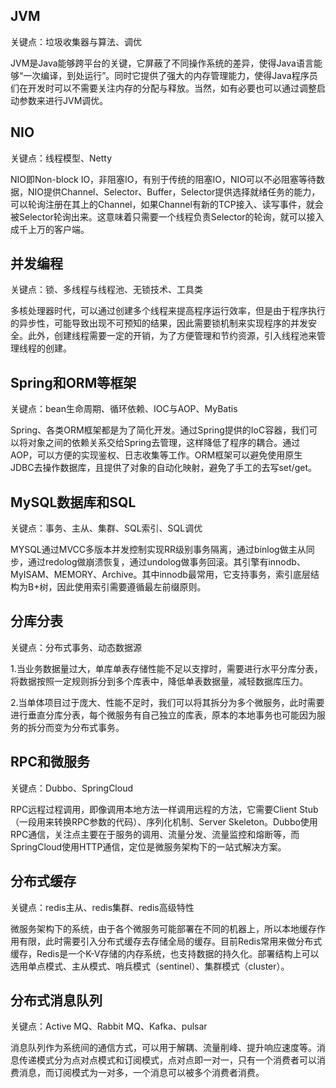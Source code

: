 ## JVM 

关键点：垃圾收集器与算法、调优

JVM是Java能够跨平台的关键，它屏蔽了不同操作系统的差异，使得Java语言能够“一次编译，到处运行”。同时它提供了强大的内存管理能力，使得Java程序员们在开发时可以不需要关注内存的分配与释放。当然，如有必要也可以通过调整启动参数来进行JVM调优。

## NIO

关键点：线程模型、Netty

NIO即Non-block IO，非阻塞IO，有别于传统的阻塞IO，NIO可以不必阻塞等待数据，NIO提供Channel、Selector、Buffer，Selector提供选择就绪任务的能力，可以轮询注册在其上的Channel，如果Channel有新的TCP接入、读写事件，就会被Selector轮询出来。这意味着只需要一个线程负责Selector的轮询，就可以接入成千上万的客户端。

## 并发编程

关键点：锁、多线程与线程池、无锁技术、工具类

多核处理器时代，可以通过创建多个线程来提高程序运行效率，但是由于程序执行的异步性，可能导致出现不可预知的结果，因此需要锁机制来实现程序的并发安全。此外，创建线程需要一定的开销，为了方便管理和节约资源，引入线程池来管理线程的创建。

## Spring和ORM等框架

关键点：bean生命周期、循环依赖、IOC与AOP、MyBatis

Spring、各类ORM框架都是为了简化开发。通过Spring提供的IoC容器，我们可以将对象之间的依赖关系交给Spring去管理，这样降低了程序的耦合。通过AOP，可以方便的实现鉴权、日志收集等工作。ORM框架可以避免使用原生JDBC去操作数据库，且提供了对象的自动化映射，避免了手工的去写set/get。

## MySQL数据库和SQL

关键点：事务、主从、集群、SQL索引、SQL调优

MYSQL通过MVCC多版本并发控制实现RR级别事务隔离，通过binlog做主从同步，通过redolog做崩溃恢复，通过undolog做事务回滚。其引擎有innodb、MyISAM、MEMORY、Archive。其中innodb最常用，它支持事务，索引底层结构为B+树，因此使用索引需要遵循最左前缀原则。

## 分库分表

关键点：分布式事务、动态数据源

1.当业务数据量过大，单库单表存储性能不足以支撑时，需要进行水平分库分表，将数据按照一定规则拆分到多个库表中，降低单表数据量，减轻数据库压力。

2.当单体项目过于庞大、性能不足时，我们可以将其拆分为多个微服务，此时需要进行垂直分库分表，每个微服务有自己独立的库表，原本的本地事务也可能因为服务的拆分而变为分布式事务。

## RPC和微服务

关键点：Dubbo、SpringCloud

RPC远程过程调用，即像调用本地方法一样调用远程的方法，它需要Client Stub（一段用来转换RPC参数的代码）、序列化机制、Server Skeleton。Dubbo使用RPC通信，关注点主要在于服务的调用、流量分发、流量监控和熔断等，而SpringCloud使用HTTP通信，定位是微服务架构下的一站式解决方案。

## 分布式缓存

关键点：redis主从、redis集群、redis高级特性

微服务架构下的系统，由于各个微服务可能部署在不同的机器上，所以本地缓存作用有限，此时需要引入分布式缓存去存储全局的缓存。目前Redis常用来做分布式缓存，Redis是一个K-V存储的内存系统，也支持数据的持久化。部署结构上可以选用单点模式、主从模式、哨兵模式（sentinel）、集群模式（cluster）。

## 分布式消息队列

关键点：Active MQ、Rabbit MQ、Kafka、pulsar

消息队列作为系统间的通信方式，可以用于解耦、流量削峰、提升响应速度等。消息传递模式分为点对点模式和订阅模式，点对点即一对一，只有一个消费者可以消费消息，而订阅模式为一对多，一个消息可以被多个消费者消费。

